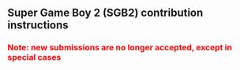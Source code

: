 <!--
SPDX-FileCopyrightText: 2017-2023 Joonas Javanainen <joonas.javanainen@gmail.com>

SPDX-License-Identifier: MIT
-->

## Super Game Boy 2 (SGB2) contribution instructions

<h3 style="color: red">
  Note: new submissions are no longer accepted, except in special cases
</h3>
